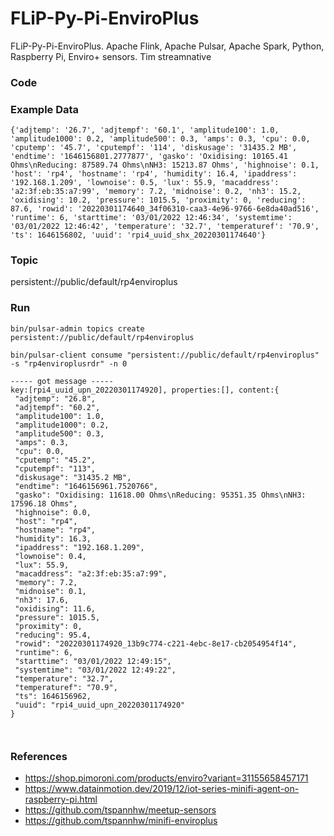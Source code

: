 # FLiP-Py-Pi-EnviroPlus
FLiP-Py-Pi-EnviroPlus.  Apache Flink, Apache Pulsar, Apache Spark, Python, Raspberry Pi, Enviro+ sensors.   Tim streamnative

### Code

### Example Data

````
{'adjtemp': '26.7', 'adjtempf': '60.1', 'amplitude100': 1.0, 'amplitude1000': 0.2, 'amplitude500': 0.3, 'amps': 0.3, 'cpu': 0.0, 'cputemp': '45.7', 'cputempf': '114', 'diskusage': '31435.2 MB', 'endtime': '1646156801.2777877', 'gasko': 'Oxidising: 10165.41 Ohms\nReducing: 87589.74 Ohms\nNH3: 15213.87 Ohms', 'highnoise': 0.1, 'host': 'rp4', 'hostname': 'rp4', 'humidity': 16.4, 'ipaddress': '192.168.1.209', 'lownoise': 0.5, 'lux': 55.9, 'macaddress': 'a2:3f:eb:35:a7:99', 'memory': 7.2, 'midnoise': 0.2, 'nh3': 15.2, 'oxidising': 10.2, 'pressure': 1015.5, 'proximity': 0, 'reducing': 87.6, 'rowid': '20220301174640_34f06310-caa3-4e96-9766-6e8da40ad516', 'runtime': 6, 'starttime': '03/01/2022 12:46:34', 'systemtime': '03/01/2022 12:46:42', 'temperature': '32.7', 'temperaturef': '70.9', 'ts': 1646156802, 'uuid': 'rpi4_uuid_shx_20220301174640'}

````

### Topic

persistent://public/default/rp4enviroplus

### Run

````
bin/pulsar-admin topics create persistent://public/default/rp4enviroplus

bin/pulsar-client consume "persistent://public/default/rp4enviroplus" -s "rp4enviroplusrdr" -n 0

----- got message -----
key:[rpi4_uuid_upn_20220301174920], properties:[], content:{
 "adjtemp": "26.8",
 "adjtempf": "60.2",
 "amplitude100": 1.0,
 "amplitude1000": 0.2,
 "amplitude500": 0.3,
 "amps": 0.3,
 "cpu": 0.0,
 "cputemp": "45.2",
 "cputempf": "113",
 "diskusage": "31435.2 MB",
 "endtime": "1646156961.7520766",
 "gasko": "Oxidising: 11618.00 Ohms\nReducing: 95351.35 Ohms\nNH3: 17596.18 Ohms",
 "highnoise": 0.0,
 "host": "rp4",
 "hostname": "rp4",
 "humidity": 16.3,
 "ipaddress": "192.168.1.209",
 "lownoise": 0.4,
 "lux": 55.9,
 "macaddress": "a2:3f:eb:35:a7:99",
 "memory": 7.2,
 "midnoise": 0.1,
 "nh3": 17.6,
 "oxidising": 11.6,
 "pressure": 1015.5,
 "proximity": 0,
 "reducing": 95.4,
 "rowid": "20220301174920_13b9c774-c221-4ebc-8e17-cb2054954f14",
 "runtime": 6,
 "starttime": "03/01/2022 12:49:15",
 "systemtime": "03/01/2022 12:49:22",
 "temperature": "32.7",
 "temperaturef": "70.9",
 "ts": 1646156962,
 "uuid": "rpi4_uuid_upn_20220301174920"
}

 
````

### References

* https://shop.pimoroni.com/products/enviro?variant=31155658457171
* https://www.datainmotion.dev/2019/12/iot-series-minifi-agent-on-raspberry-pi.html
* https://github.com/tspannhw/meetup-sensors
* https://github.com/tspannhw/minifi-enviroplus
